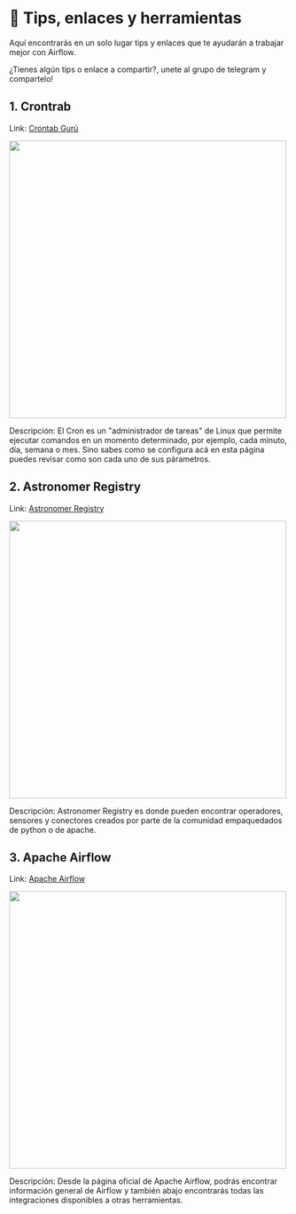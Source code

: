 # 🎯 Tips, enlaces y herramientas

Aquí encontrarás en un solo lugar tips y enlaces que te ayudarán a trabajar mejor con Airflow.  

¿Tienes algún tips o enlace a compartir?, unete al grupo de telegram y compartelo! 


## 1. Crontrab 
Link:  [Crontab Gurú](https://crontab.guru/#26_10_*_*_* 'Crontab Guru') 

<img src="https://github.com/DataEngineering-LATAM/Airflow-StudyClub/blob/main/Tips%2C%20enlaces%20y%20herramientas/image/crontab.PNG" width="500">

Descripción:  El Cron es un "administrador de tareas" de Linux que permite ejecutar comandos en un momento determinado, por ejemplo, cada minuto, día, semana o mes.
Sino sabes como se configura acá  en esta página puedes revisar como son cada uno de sus párametros. 




## 2. Astronomer Registry
Link:  [Astronomer Registry](https://registry.astronomer.io/providers/?page=1 'Astonomer Registry') 

<img src="https://github.com/DataEngineering-LATAM/Airflow-StudyClub/blob/main/Tips%2C%20enlaces%20y%20herramientas/image/airflow%202.PNG" width="500">


Descripción: Astronomer Registry es donde pueden encontrar operadores, sensores y conectores creados por parte de la comunidad empaquedados de python o de apache. 




## 3. Apache Airflow
Link:  [Apache Airflow](https://airflow.apache.org/ 'Apache Airflow') 

<img src="https://github.com/DataEngineering-LATAM/Airflow-StudyClub/blob/main/Tips%2C%20enlaces%20y%20herramientas/image/integraciones.PNG" width="500">


Descripción: Desde la página oficial de Apache Airflow, podrás encontrar información general de Airflow y también abajo encontrarás todas las integraciones disponibles a otras herramientas. 
